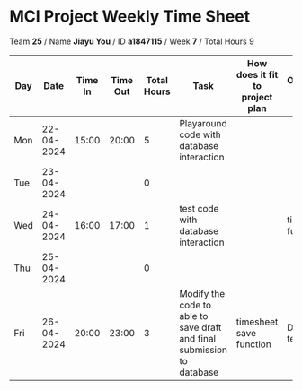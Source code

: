 # MCI Project Weekly Time Sheet

Team **25** / Name **Jiayu You** / ID **a1847115** / Week **7** / Total Hours 9

| Day | Date       | Time In | Time Out | Total Hours | Task | How does it fit to project plan | Outcome/Next action |
| --- | ---------- | ------- | -------- | ----------- | ---- | ------------------------------- | ------------------- |
| Mon | 22-04-2024 |  15:00       |  20:00        | 5          | Playaround code with database interaction | | |
| Tue | 23-04-2024 |         |          | 0           | | | |
| Wed | 24-04-2024 | 16:00   | 17:00    | 1           | test code with database interaction | | timesheet save function | basic function code sample done and tested
| Thu | 25-04-2024 |         |          | 0           | | | |
| Fri | 26-04-2024 | 20:00   | 23:00    | 3           | Modify the code to able to save draft and final submission to database | timesheet save function| Done and tested
